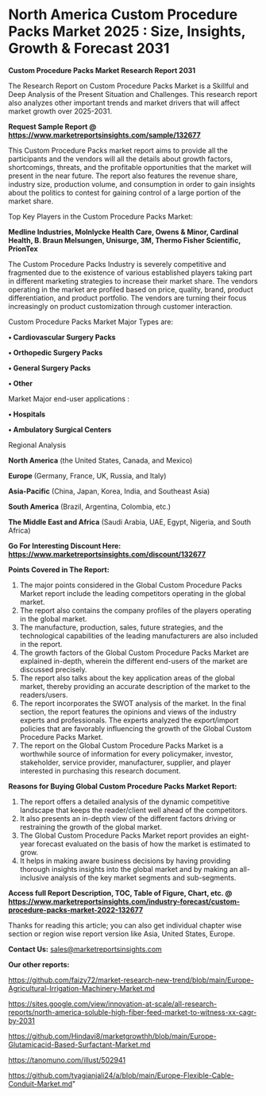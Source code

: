 # North America Custom Procedure Packs Market 2025 : Size, Insights, Growth & Forecast 2031

<strong>Custom Procedure Packs Market Research Report 2031</strong>

The Research Report on Custom Procedure Packs Market is a Skillful and Deep Analysis of the Present Situation and Challenges. This research report also analyzes other important trends and market drivers that will affect market growth over 2025-2031.

<strong>Request Sample Report @ <a href=https://www.marketreportsinsights.com/sample/132677>https://www.marketreportsinsights.com/sample/132677</a></strong>

This Custom Procedure Packs market report aims to provide all the participants and the vendors will all the details about growth factors, shortcomings, threats, and the profitable opportunities that the market will present in the near future. The report also features the revenue share, industry size, production volume, and consumption in order to gain insights about the politics to contest for gaining control of a large portion of the market share.

Top Key Players in the Custom Procedure Packs Market:

<strong>Medline Industries, Molnlycke Health Care, Owens & Minor, Cardinal Health, B. Braun Melsungen, Unisurge, 3M, Thermo Fisher Scientific, PrionTex</strong>

The Custom Procedure Packs Industry is severely competitive and fragmented due to the existence of various established players taking part in different marketing strategies to increase their market share. The vendors operating in the market are profiled based on price, quality, brand, product differentiation, and product portfolio. The vendors are turning their focus increasingly on product customization through customer interaction.

Custom Procedure Packs Market Major Types are:

<strong>• Cardiovascular Surgery Packs

• Orthopedic Surgery Packs

• General Surgery Packs

• Other</strong>

Market Major end-user applications :

<strong>• Hospitals

• Ambulatory Surgical Centers</strong>

Regional Analysis

</u><strong><b>North America</b></strong> (the United States, Canada, and Mexico)

<strong><b>Europe </b></strong>(Germany, France, UK, Russia, and Italy)

<strong><b>Asia-Pacific</b></strong> (China, Japan, Korea, India, and Southeast Asia)

<strong><b>South America</b></strong> (Brazil, Argentina, Colombia, etc.)

<strong><b>The Middle East and Africa</b></strong> (Saudi Arabia, UAE, Egypt, Nigeria, and South Africa)

<strong>Go For Interesting Discount Here: <a href=https://www.marketreportsinsights.com/discount/132677>https://www.marketreportsinsights.com/discount/132677</a></strong>

<strong>Points Covered in The Report:</strong>
<ol>
  <li>The major points considered in the Global Custom Procedure Packs Market report include the leading competitors operating in the global market.</li>
  <li>The report also contains the company profiles of the players operating in the global market.</li>
  <li>The manufacture, production, sales, future strategies, and the technological capabilities of the leading manufacturers are also included in the report.</li>
  <li>The growth factors of the Global Custom Procedure Packs Market are explained in-depth, wherein the different end-users of the market are discussed precisely.</li>
  <li>The report also talks about the key application areas of the global market, thereby providing an accurate description of the market to the readers/users.</li>
  <li>The report incorporates the SWOT analysis of the market. In the final section, the report features the opinions and views of the industry experts and professionals. The experts analyzed the export/import policies that are favorably influencing the growth of the Global Custom Procedure Packs Market.</li>
  <li>The report on the Global Custom Procedure Packs Market is a worthwhile source of information for every policymaker, investor, stakeholder, service provider, manufacturer, supplier, and player interested in purchasing this research document.</li>
</ol>
<strong>Reasons for Buying Global Custom Procedure Packs Market Report:</strong>

<ol>
  <li>The report offers a detailed analysis of the dynamic competitive landscape that keeps the reader/client well ahead of the competitors.</li>
  <li>It also presents an in-depth view of the different factors driving or restraining the growth of the global market.</li>
  <li>The Global Custom Procedure Packs Market report provides an eight-year forecast evaluated on the basis of how the market is estimated to grow.</li>
  <li>It helps in making aware business decisions by having providing thorough insights insights into the global market and by making an all-inclusive analysis of the key market segments and sub-segments.</li>
</ol>
<strong>Access full Report Description, TOC, Table of Figure, Chart, etc. @ <a href=https://www.marketreportsinsights.com/industry-forecast/custom-procedure-packs-market-2022-132677>https://www.marketreportsinsights.com/industry-forecast/custom-procedure-packs-market-2022-132677</a></strong>


Thanks for reading this article; you can also get individual chapter wise section or region wise report version like Asia, United States, Europe.

<strong>Contact Us:</strong>
sales@marketreportsinsights.com

<strong>Our other reports:</strong>

<a href=https://github.com/faizy72/market-research-new-trend/blob/main/Europe-Agricultural-Irrigation-Machinery-Market.md>https://github.com/faizy72/market-research-new-trend/blob/main/Europe-Agricultural-Irrigation-Machinery-Market.md</a>

<a href=https://sites.google.com/view/innovation-at-scale/all-research-reports/north-america-soluble-high-fiber-feed-market-to-witness-xx-cagr-by-2031>https://sites.google.com/view/innovation-at-scale/all-research-reports/north-america-soluble-high-fiber-feed-market-to-witness-xx-cagr-by-2031</a>

<a href=https://github.com/Hindavi8/marketgrowthh/blob/main/Europe-Glutamicacid-Based-Surfactant-Market.md>https://github.com/Hindavi8/marketgrowthh/blob/main/Europe-Glutamicacid-Based-Surfactant-Market.md</a>

<a href=https://tanomuno.com/illust/502941>https://tanomuno.com/illust/502941</a>

<a href=https://github.com/tyagianjali24/a/blob/main/Europe-Flexible-Cable-Conduit-Market.md>https://github.com/tyagianjali24/a/blob/main/Europe-Flexible-Cable-Conduit-Market.md</a>"
